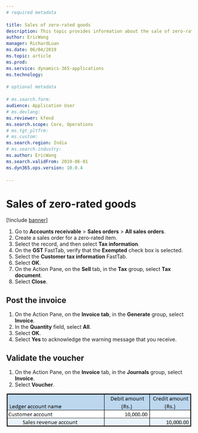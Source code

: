 ```yaml
---
# required metadata

title: Sales of zero-rated goods
description: This topic provides information about the sale of zero-rated goods.
author: EricWang
manager: RichardLuan
ms.date: 06/04/2019
ms.topic: article
ms.prod: 
ms.service: dynamics-365-applications
ms.technology: 

# optional metadata

# ms.search.form: 
audience: Application User
# ms.devlang: 
ms.reviewer: kfend
ms.search.scope: Core, Operations
# ms.tgt_pltfrm: 
# ms.custom: 
ms.search.region: India
# ms.search.industry: 
ms.author: EricWang
ms.search.validFrom: 2019-06-01
ms.dyn365.ops.version: 10.0.4

---
```


# Sales of zero-rated goods

[!include [banner](../includes/banner.md)]

1. Go to **Accounts receivable** \> **Sales orders** \> **All sales orders**.
2. Create a sales order for a zero-rated item.
3. Select the record, and then select **Tax information**.
4. On the **GST** FastTab, verify that the **Exempted** check box is selected.
5. Select the **Customer tax information** FastTab.
6. Select **OK**.
7. On the Action Pane, on the **Sell** tab, in the **Tax** group, select **Tax document**.
8. Select **Close**.

## Post the invoice

1. On the Action Pane, on the **Invoice tab**, in the **Generate** group, select **Invoice**.
2. In the **Quantity** field, select **All**.
3. Select **OK**.
4. Select **Yes** to acknowledge the warning message that you receive.

## Validate the voucher

1. On the Action Pane, on the **Invoice** tab, in the **Journals** group, select **Invoice**.
2. Select **Voucher**.

![Example](media/Annotation-2019-05-20-150217.png)
